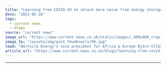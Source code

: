 ```yaml
---
title: "Learning from COVID-19 to unlock more value from energy storage"
date: "2021-02-26"
tags: 
  - current news
  - blogs
source: "current news"
image_url: "https://www.current-news.co.uk/static/images/_400x400_crop_center-center/Lerwick-Power-Station-SSEN-copyright.jpg"
image_fp: "/assets/img/post_thumbnails/96.jpg"
lead: "Wärtsilä Energy's vice president for Africa & Europe Björn Ullbro takes a look at the lessons learnt from COVID-19 by the storage sector, and what more can be done in the coming year."
article_url: "https://www.current-news.co.uk/blogs/learning-from-covid-19-to-unlock-more-value-from-energy-storage?utm_source=rss-feeds&utm_medium=rss&utm_campaign=rss"
---
```


---
